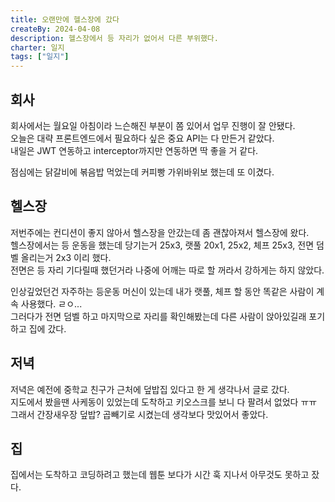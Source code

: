 ```yaml
---
title: 오랜만에 헬스장에 갔다
createBy: 2024-04-08
description: 헬스장에서 등 자리가 없어서 다른 부위했다.
charter: 일지
tags: ["일지"]
---
```


## 회사

회사에서는 월요일 아침이라 느슨해진 부분이 쫌 있어서 업무 진행이 잘 안됐다.  
오늘은 대략 프론트엔드에서 필요하다 싶은 중요 API는 다 만든거 같았다.  
내일은 JWT 연동하고 interceptor까지만 연동하면 딱 좋을 거 같다.

점심에는 닭갈비에 볶음밥 먹었는데 커피빵 가위바위보 했는데 또 이겼다.

## 헬스장

저번주에는 컨디션이 좋지 않아서 헬스장을 안갔는데 좀 괜찮아져서 헬스장에 왔다.  
헬스장에서는 등 운동을 했는데 당기는거 25x3, 랫풀 20x1, 25x2, 체프 25x3, 전면 덤벨 올리는거 2x3 이리 했다.  
전면은 등 자리 기다릴때 했던거라 나중에 어깨는 따로 할 꺼라서 강하게는 하지 않았다.

인상깊었던건 자주하는 등운동 머신이 있는데 내가 랫풀, 체프 할 동안 똑같은 사람이 계속 사용했다. ㄹㅇ...  
그러다가 전면 덤벨 하고 마지막으로 자리를 확인해봤는데 다른 사람이 앉아있길래 포기하고 집에 갔다.

## 저녁

저녁은 예전에 중학교 친구가 근처에 덮밥집 있다고 한 게 생각나서 글로 갔다.  
지도에서 봤을땐 사케동이 있었는데 도착하고 키오스크를 보니 다 팔려서 없었다 ㅠㅠ  
그래서 간장새우장 덮밥? 곱빼기로 시켰는데 생각보다 맛있어서 좋았다.

## 집

집에서는 도착하고 코딩하려고 했는데 웹툰 보다가 시간 훅 지나서 아무것도 못하고 잤다.
